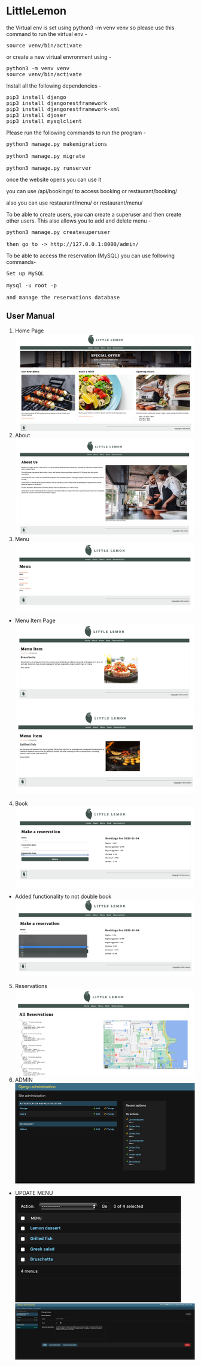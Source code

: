 # LittleLemon

the Virtual env is set using python3 -m venv venv
so please use this command to run the virtual env - 

<pre>
source venv/bin/activate
</pre>

or create a new virtual envronment using -
<pre>
python3 -m venv venv
source venv/bin/activate
</pre>

Install all the following dependencies - 
<pre>
pip3 install django
pip3 install djangorestframework
pip3 install djangorestframework-xml
pip3 install djoser
pip3 install mysqlclient
</pre>


Please run the following commands to run the program - 
<pre>
python3 manage.py makemigrations

python3 manage.py migrate
   
python3 manage.py runserver 
</pre>

once the website opens you can use it

you can use /api/bookings/ to access booking or restaurant/booking/

also you can use  restaurant/menu/ or restaurant/menu/<Item no> 

To be able to create users, you can create a superuser and then create other users. 
This also allows you to add and delete menu -

<pre>
python3 manage.py createsuperuser   

then go to -> http://127.0.0.1:8000/admin/
</pre>

To be able to access the reservation (MySQL) you can use following commands-
<pre>
Set up MySQL

mysql -u root -p    

and manage the reservations database
</pre>

## User Manual

1. Home Page
![Home page](img/1.png)
2. About
![About](img/2.png)
3. Menu
![Login pane](img/3.png)
* Menu Item Page 
![Login pane](img/4.png)
![Login pane](img/5.png)
4. Book
![Login pane](img/6.png)
* Added functionality to not double book 
![Login pane](img/7.png)
5. Reservations
![Login pane](img/8.png)
6. ADMIN
![Login pane](img/9.png)
* UPDATE MENU
![Login pane](img/10.png)
![Login pane](img/11.png)